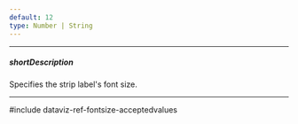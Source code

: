 ```yaml
---
default: 12
type: Number | String
---
```

---
##### shortDescription
Specifies the strip label's font size.

---
#include dataviz-ref-fontsize-acceptedvalues